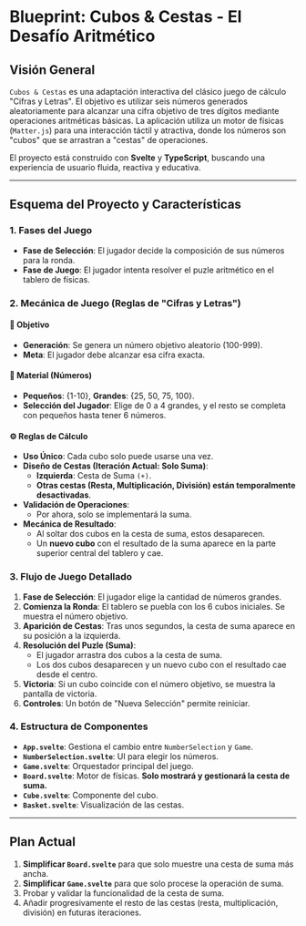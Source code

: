 
# Blueprint: Cubos & Cestas - El Desafío Aritmético

## Visión General

`Cubos & Cestas` es una adaptación interactiva del clásico juego de cálculo "Cifras y Letras". El objetivo es utilizar seis números generados aleatoriamente para alcanzar una cifra objetivo de tres dígitos mediante operaciones aritméticas básicas. La aplicación utiliza un motor de físicas (`Matter.js`) para una interacción táctil y atractiva, donde los números son "cubos" que se arrastran a "cestas" de operaciones.

El proyecto está construido con **Svelte** y **TypeScript**, buscando una experiencia de usuario fluida, reactiva y educativa.

---

## Esquema del Proyecto y Características

### 1. Fases del Juego

- **Fase de Selección**: El jugador decide la composición de sus números para la ronda.
- **Fase de Juego**: El jugador intenta resolver el puzle aritmético en el tablero de físicas.

### 2. Mecánica de Juego (Reglas de "Cifras y Letras")

#### 🎯 Objetivo
- **Generación**: Se genera un número objetivo aleatorio (100-999).
- **Meta**: El jugador debe alcanzar esa cifra exacta.

#### 🧮 Material (Números)
- **Pequeños**: {1-10}, **Grandes**: {25, 50, 75, 100}.
- **Selección del Jugador**: Elige de 0 a 4 grandes, y el resto se completa con pequeños hasta tener 6 números.

#### ⚙️ Reglas de Cálculo
- **Uso Único**: Cada cubo solo puede usarse una vez.
- **Diseño de Cestas (Iteración Actual: Solo Suma)**:
  - **Izquierda**: Cesta de Suma `(+)`.
  - **Otras cestas (Resta, Multiplicación, División) están temporalmente desactivadas**.
- **Validación de Operaciones**:
  - Por ahora, solo se implementará la suma.
- **Mecánica de Resultado**:
  - Al soltar dos cubos en la cesta de suma, estos desaparecen.
  - Un **nuevo cubo** con el resultado de la suma aparece en la parte superior central del tablero y cae.

### 3. Flujo de Juego Detallado

1.  **Fase de Selección**: El jugador elige la cantidad de números grandes.
2.  **Comienza la Ronda**: El tablero se puebla con los 6 cubos iniciales. Se muestra el número objetivo.
3.  **Aparición de Cestas**: Tras unos segundos, la cesta de suma aparece en su posición a la izquierda.
4.  **Resolución del Puzle (Suma)**:
    - El jugador arrastra dos cubos a la cesta de suma.
    - Los dos cubos desaparecen y un nuevo cubo con el resultado cae desde el centro.
5.  **Victoria**: Si un cubo coincide con el número objetivo, se muestra la pantalla de victoria.
6.  **Controles**: Un botón de "Nueva Selección" permite reiniciar.

### 4. Estructura de Componentes

- **`App.svelte`**: Gestiona el cambio entre `NumberSelection` y `Game`.
- **`NumberSelection.svelte`**: UI para elegir los números.
- **`Game.svelte`**: Orquestador principal del juego.
- **`Board.svelte`**: Motor de físicas. **Solo mostrará y gestionará la cesta de suma.**
- **`Cube.svelte`**: Componente del cubo.
- **`Basket.svelte`**: Visualización de las cestas.

---

## Plan Actual

1.  **Simplificar `Board.svelte`** para que solo muestre una cesta de suma más ancha.
2.  **Simplificar `Game.svelte`** para que solo procese la operación de suma.
3.  Probar y validar la funcionalidad de la cesta de suma.
4.  Añadir progresivamente el resto de las cestas (resta, multiplicación, división) en futuras iteraciones.
